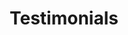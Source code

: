 ---
layout: child_layout/about_us__testimonials
title: Testimonials
permalink: /about-us/testimonials/
hero: /assets/img/content/hero/fullsize/11752432.jpg
hero_classes:
---